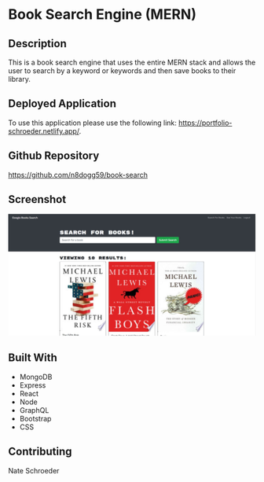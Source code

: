 # Book Search Engine (MERN)

## Description
This is a book search engine that uses the entire MERN stack and allows the user to search by a keyword or keywords and then save books to their library.

## Deployed Application
To use this application please use the following link: https://portfolio-schroeder.netlify.app/.

## Github Repository
https://github.com/n8dogg59/book-search

## Screenshot
![screenshot of budget-tracker homepage](./assets/screenshot.jpg)

## Built With
* MongoDB
* Express
* React
* Node
* GraphQL
* Bootstrap
* CSS

## Contributing
Nate Schroeder